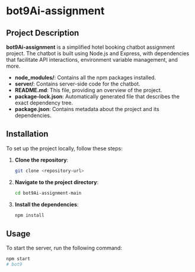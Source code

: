 # bot9Ai-assignment

## Project Description

**bot9Ai-assignment** is a simplified hotel booking chatbot assignment project. The chatbot is built using Node.js and Express, with dependencies that facilitate API interactions, environment variable management, and more.

- **node_modules/**: Contains all the npm packages installed.
- **server/**: Contains server-side code for the chatbot.
- **README.md**: This file, providing an overview of the project.
- **package-lock.json**: Automatically generated file that describes the exact dependency tree.
- **package.json**: Contains metadata about the project and its dependencies.

## Installation

To set up the project locally, follow these steps:

1. **Clone the repository**:
    ```sh
    git clone <repository-url>
    ```

2. **Navigate to the project directory**:
    ```sh
    cd bot9Ai-assignment-main
    ```

3. **Install the dependencies**:
    ```sh
    npm install
    ```

## Usage

To start the server, run the following command:

```sh
npm start
# bot9
